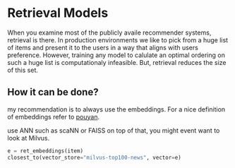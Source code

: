 # Retrieval Models

When you examine most of the publicly availe recommender systems, retrieval is there. In production environments we like to pick from a huge list of items and present it to the users in a way that aligns with users preference.
However, training any model to calulate an optimal ordering on such a huge list is computationaly infeasible. But, retrieval reduces the size of this set.

## How it can be done?

my recommendation is to always use the embeddings. For a nice definition of embeddings refer to [pouyan](www.embeddings.ai).

use ANN such as scaNN or FAISS on top of that, you might event want to look at Milvus.

```python
e = ret_embeddings(item)
closest_to(vector_store="milvus-top100-news", vector=e)
```
